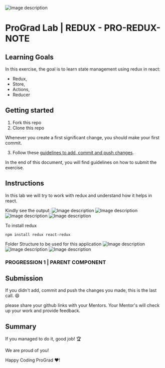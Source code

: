 ![Image description](https://i1.faceprep.in/ProGrad/prograd-logo.png)

# ProGrad Lab | REDUX  - PRO-REDUX-NOTE


## Learning Goals

In this exercise, the goal is to learn state management using redux in react:

- Redux,
- Store,
- Actions,
- Reducer

## Getting started

1. Fork this repo
2. Clone this repo

Whenever you create a first significant change, you should make your first commit.

3. Follow these [guidelines to add, commit and push changes](https://github.com/FACEPrep-ProGrad/general-guidelines-labs-project-builders.git).

In the end of this document, you will find guidelines on how to submit the exercise.

## Instructions
In this lab we will try to work with redux and understand how it helps in react. 

Kindly see the output:
![Image description](https://i1.faceprep.in/ProGrad/redux-1.png)
![Image description](https://i1.faceprep.in/ProGrad/redux-2.png)
![Image description](https://i1.faceprep.in/ProGrad/redux-3.png)
![Image description](https://i1.faceprep.in/ProGrad/redux-4.png)

To install redux
```
npm install redux react-redux 
```

Folder Structure to be used for this application
![Image description](https://i1.faceprep.in/ProGrad/redux-5.png)
![Image description](https://i1.faceprep.in/ProGrad/redux-6.png)
![Image description](https://i1.faceprep.in/ProGrad/redux-7.png)

### PROGRESSION 1 | PARENT COMPONENT



## Submission

If you didn't add, commit and push the changes you made, this is the last call. :smile:

please share your github links with your Mentors. Your Mentor's will check up your work and provide feedback. 

## Summary

If you managed to do it, good job! :trophy:

We are proud of you!

Happy Coding ProGrad ❤️!

